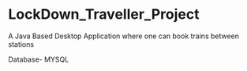 # LockDown_Traveller_Project
A Java Based Desktop Application where one can book trains between stations

Database- MYSQL
